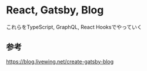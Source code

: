 # React, Gatsby, Blog

これらをTypeScript, GraphQL, React Hooksでやっていく

## 参考

https://blog.livewing.net/create-gatsby-blog